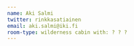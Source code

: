 ```yaml
---
name: Aki Salmi
twitter: rinkkasatiainen
email: aki.salmi@iki.fi
room-type: wilderness cabin with: ? ? ? 
---
```

